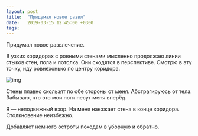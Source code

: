 ```yaml
---
layout: post
title:  "Придумал новое развл"
date:   2019-03-15 12:45:00 +0300
tags:   
---
```


Придумал новое развлечение. 

В узких коридорах с ровными стенами мысленно продолжаю линии стыков стен, пола и потолка. Они сходятся в перспективе. Смотрю в эту точку, иду ровнёхонько по центру коридора. 

![img](https://pp.userapi.com/c850636/v850636866/d68f7/GjS9c-0beMo.jpg)

<!--excerpt-->

Стены плавно скользят по обе стороны от меня. Абстрагируюсь от тела. Забываю, что это мои ноги несут меня вперёд. 

Я — неподвижный взор. На меня наезжает стена в конце коридора. Столкновение неизбежно.

Добавляет немного остроты походам в уборную и обратно.
